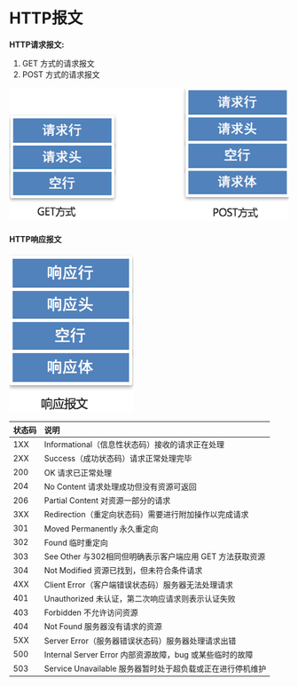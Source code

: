 # HTTP报文

**HTTP请求报文:**

1. GET 方式的请求报文
2. POST 方式的请求报文

![GET&#x548C;POST&#x8BF7;&#x6C42;&#x5BF9;&#x6BD4;&#x6548;&#x679C;&#x56FE;](../../../.gitbook/assets/image%20%2853%29.png)

#### HTTP响应报文 <a id="1-http&#x54CD;&#x5E94;&#x62A5;&#x6587;&#x5206;&#x6790;"></a>

![HTTP&#x54CD;&#x5E94;&#x62A5;&#x6587;](../../../.gitbook/assets/image%20%288%29.png)

| 状态码 | 说明 |
| :--- | :--- |
| 1XX | Informational（信息性状态码）接收的请求正在处理 |
| 2XX | Success（成功状态码）请求正常处理完毕 |
| 200 | OK 请求已正常处理 |
| 204 | No Content 请求处理成功但没有资源可返回 |
| 206 | Partial Content 对资源一部分的请求 |
| 3XX | Redirection（重定向状态码）需要进行附加操作以完成请求 |
| 301 | Moved Permanently 永久重定向 |
| 302 | Found 临时重定向 |
| 303 | See Other 与302相同但明确表示客户端应用 GET 方法获取资源 |
| 304 | Not Modified 资源已找到，但未符合条件请求 |
| 4XX | Client Error（客户端错误状态码）服务器无法处理请求 |
| 401 | Unauthorized 未认证，第二次响应请求则表示认证失败 |
| 403 | Forbidden 不允许访问资源 |
| 404 | Not Found 服务器没有请求的资源 |
| 5XX | Server Error（服务器错误状态码）服务器处理请求出错 |
| 500 | Internal Server Error 内部资源故障，bug 或某些临时的故障 |
| 503 | Service Unavailable 服务器暂时处于超负载或正在进行停机维护 |

